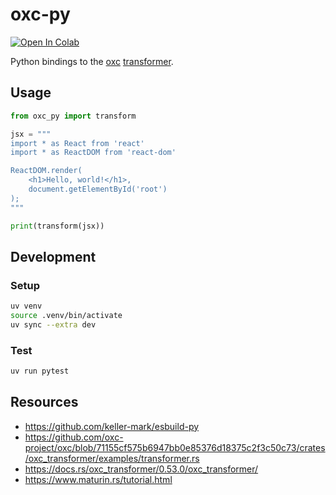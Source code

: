 # oxc-py

<a href="https://colab.research.google.com/gist/keller-mark/658a2f466ff3b61bf8e73fedac4d2067/oxc_py_demo.ipynb" target="_parent"><img src="https://colab.research.google.com/assets/colab-badge.svg" alt="Open In Colab"></a>

Python bindings to the [oxc](https://github.com/oxc-project/oxc) [transformer](https://github.com/oxc-project/oxc/tree/main/crates/oxc_transformer).

## Usage

```py
from oxc_py import transform

jsx = """
import * as React from 'react'
import * as ReactDOM from 'react-dom'

ReactDOM.render(
    <h1>Hello, world!</h1>,
    document.getElementById('root')
);
"""

print(transform(jsx))
```

## Development

### Setup

```sh
uv venv
source .venv/bin/activate
uv sync --extra dev
```

### Test

```sh
uv run pytest
```

## Resources
- https://github.com/keller-mark/esbuild-py
- https://github.com/oxc-project/oxc/blob/71155cf575b6947bb0e85376d18375c2f3c50c73/crates/oxc_transformer/examples/transformer.rs
- https://docs.rs/oxc_transformer/0.53.0/oxc_transformer/
- https://www.maturin.rs/tutorial.html
